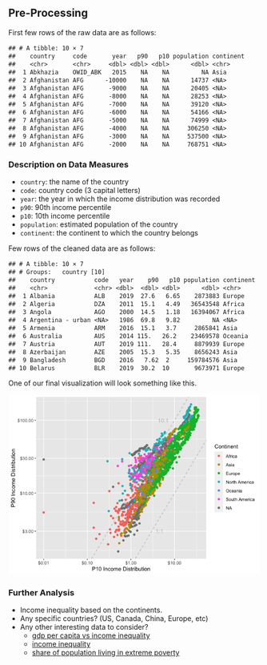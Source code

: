 ## Pre-Processing

First few rows of the raw data are as follows:

    ## # A tibble: 10 × 7
    ##    country     code       year   p90   p10 population continent
    ##    <chr>       <chr>     <dbl> <dbl> <dbl>      <dbl> <chr>    
    ##  1 Abkhazia    OWID_ABK   2015    NA    NA         NA Asia     
    ##  2 Afghanistan AFG      -10000    NA    NA      14737 <NA>     
    ##  3 Afghanistan AFG       -9000    NA    NA      20405 <NA>     
    ##  4 Afghanistan AFG       -8000    NA    NA      28253 <NA>     
    ##  5 Afghanistan AFG       -7000    NA    NA      39120 <NA>     
    ##  6 Afghanistan AFG       -6000    NA    NA      54166 <NA>     
    ##  7 Afghanistan AFG       -5000    NA    NA      74999 <NA>     
    ##  8 Afghanistan AFG       -4000    NA    NA     306250 <NA>     
    ##  9 Afghanistan AFG       -3000    NA    NA     537500 <NA>     
    ## 10 Afghanistan AFG       -2000    NA    NA     768751 <NA>

### Description on Data Measures

-   `country`: the name of the country
-   `code`: country code (3 capital letters)
-   `year`: the year in which the income distribution was recorded
-   `p90`: 90th income percentile
-   `p10`: 10th income percentile
-   `population`: estimated population of the country
-   `continent`: the continent to which the country belongs

Few rows of the cleaned data are as follows:

    ## # A tibble: 10 × 7
    ## # Groups:   country [10]
    ##    country           code   year    p90   p10 population continent
    ##    <chr>             <chr> <dbl>  <dbl> <dbl>      <dbl> <chr>    
    ##  1 Albania           ALB    2019  27.6   6.65    2873883 Europe   
    ##  2 Algeria           DZA    2011  15.1   4.49   36543548 Africa   
    ##  3 Angola            AGO    2000  14.5   1.18   16394067 Africa   
    ##  4 Argentina - urban <NA>   1986  69.8   9.82         NA <NA>     
    ##  5 Armenia           ARM    2016  15.1   3.7     2865841 Asia     
    ##  6 Australia         AUS    2014 115.   26.2    23469578 Oceania  
    ##  7 Austria           AUT    2019 111.   28.4     8879939 Europe   
    ##  8 Azerbaijan        AZE    2005  15.3   5.35    8656243 Asia     
    ##  9 Bangladesh        BGD    2016   7.62  2     159784576 Asia     
    ## 10 Belarus           BLR    2019  30.2  10       9673971 Europe

One of our final visualization will look something like this.

![](eda_files/figure-markdown_github/unnamed-chunk-4-1.png)

### Further Analysis

-   Income inequality based on the continents.
-   Any specific countries? (US, Canada, China, Europe, etc)
-   Any other interesting data to consider?
    -   [gdp per capita vs income
        inequality](https://ourworldindata.org/grapher/gdp-per-capita-vs-economic-inequality)
    -   [income
        inequality](https://ourworldindata.org/grapher/economic-inequality-gini-index)
    -   [share of population living in extreme
        poverty](https://ourworldindata.org/explorers/poverty-explorer)
